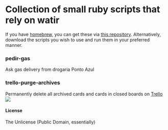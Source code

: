 # Collection of small ruby scripts that rely on watir

If you have [homebrew](http://brew.sh), you can get these via [this repository](https://github.com/vitorgalvao/homebrew-tiny-scripts). Alternatively, download the scripts you wish to use and run them in your preferred manner.

### pedir-gas
Ask gas delivery from drogaria Ponto Azul

### trello-purge-archives
Permanently delete all archived cards and cards in closed boards on [Trello](https://trello.com)
![](https://i.imgur.com/xC7FCBW.gif)

#### License
The Unlicense (Public Domain, essentially)
